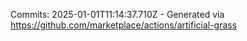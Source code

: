 Commits: 2025-01-01T11:14:37.710Z - Generated via https://github.com/marketplace/actions/artificial-grass
<br>
